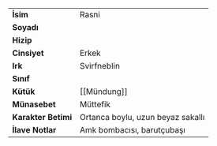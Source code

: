 |  |  |  
|---|---|  
| **İsim** | Rasni|  
| **Soyadı** | |  
| **Hizip** | |  
| **Cinsiyet** | Erkek|  
| **Irk** | Svirfneblin|  
| **Sınıf** | |  
| **Kütük** | [[Mündung]]|  
| **Münasebet** | Müttefik|  
| **Karakter Betimi** | Ortanca boylu, uzun beyaz sakallı|  
| **İlave Notlar** | Amk bombacısı, barutçubaşı|  
